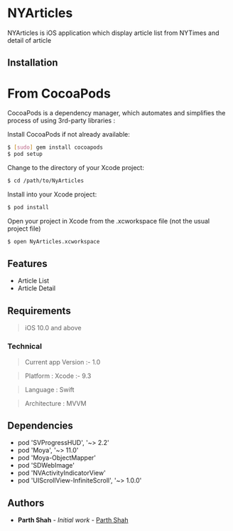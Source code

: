 # NYArticles

NYArticles is iOS application which display article list from NYTimes and detail of article

## Installation

# From CocoaPods

CocoaPods is a dependency manager, which automates and simplifies the process of using 3rd-party libraries :

Install CocoaPods if not already available:

``` bash
$ [sudo] gem install cocoapods
$ pod setup
```
Change to the directory of your Xcode project:

``` bash
$ cd /path/to/NyArticles
```
Install into your Xcode project:

``` bash
$ pod install
```

Open your project in Xcode from the .xcworkspace file (not the usual project file)

``` bash
$ open NyArticles.xcworkspace
```
## Features
* Article List
* Article Detail

## Requirements
> iOS 10.0 and above

### Technical
>Current app Version :- 1.0

>Platform : Xcode :- 9.3

>Language : Swift

>Architecture : MVVM

## Dependencies

* pod 'SVProgressHUD', '~> 2.2'
* pod 'Moya', '~> 11.0'
* pod 'Moya-ObjectMapper'
* pod 'SDWebImage'
* pod 'NVActivityIndicatorView'
* pod 'UIScrollView-InfiniteScroll', '~> 1.0.0'

## Authors

* **Parth Shah** - *Initial work* - [Parth Shah](https://github.com/saps1063)

